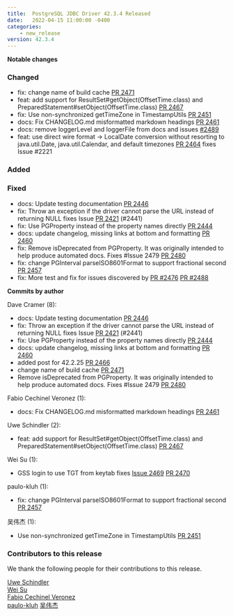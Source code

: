 ```yaml
---
title:  PostgreSQL JDBC Driver 42.3.4 Released
date:   2022-04-15 11:00:00 -0400
categories:
    - new_release
version: 42.3.4
---
```


**Notable changes**

### Changed
- fix: change name of build cache [PR 2471](https://github.com/pgjdbc/pgjdbc/pull/2471)
- feat: add support for ResultSet#getObject(OffsetTime.class) and PreparedStatement#setObject(OffsetTime.class) [PR 2467](https://github.com/pgjdbc/pgjdbc/pull/2467)
- fix: Use non-synchronized getTimeZone in TimestampUtils [PR 2451](https://github.com/pgjdbc/pgjdbc/pull/2451)
- docs: Fix CHANGELOG.md misformatted markdown headings [PR 2461](https://github.com/pgjdbc/pgjdbc/pull/2461)
- docs:  remove loggerLevel and loggerFile from docs and issues [#2489](https://github.com/pgjdbc/pgjdbc/pull/2489)
- feat: use direct wire format -> LocalDate conversion without resorting to java.util.Date, java.util.Calendar,
  and default timezones [PR 2464](https://github.com/pgjdbc/pgjdbc/pull/2464) fixes Issue #2221

### Added

### Fixed
- docs: Update testing documentation [PR 2446](https://github.com/pgjdbc/pgjdbc/pull/2446)
- fix: Throw an exception if the driver cannot parse the URL instead of returning NULL fixes Issue [PR 2421](https://github.com/pgjdbc/pgjdbc/pull/2421) (#2441)
- fix: Use PGProperty instead of the property names directly [PR 2444](https://github.com/pgjdbc/pgjdbc/pull/2444)
- docs: update changelog, missing links at bottom and formatting [PR 2460](https://github.com/pgjdbc/pgjdbc/pull/2460)
- fix: Remove isDeprecated from PGProperty. It was originally intended to help produce automated docs. Fixes #Issue 2479 [PR 2480](https://github.com/pgjdbc/pgjdbc/pull/2480)
- fix: change PGInterval parseISO8601Format to support fractional second [PR 2457](https://github.com/pgjdbc/pgjdbc/pull/2457)
- fix: More test and fix for issues discovered by [PR #2476](https://github.com/pgjdbc/pgjdbc/pull/2476) [PR #2488](https://github.com/pgjdbc/pgjdbc/pull/2488)

<!--more-->

**Commits by author**

Dave Cramer (8):

* docs: Update testing documentation [PR 2446](https://github.com/pgjdbc/pgjdbc/pull/2446)
* fix: Throw an exception if the driver cannot parse the URL instead of returning NULL fixes Issue [PR 2421](https://github.com/pgjdbc/pgjdbc/pull/2421) (#2441)
* fix: Use PGProperty instead of the property names directly [PR 2444](https://github.com/pgjdbc/pgjdbc/pull/2444)
* docs: update changelog, missing links at bottom and formatting [PR 2460](https://github.com/pgjdbc/pgjdbc/pull/2460)
* added post for 42.2.25 [PR 2466](https://github.com/pgjdbc/pgjdbc/pull/2466)
* change name of build cache [PR 2471](https://github.com/pgjdbc/pgjdbc/pull/2471)
* Remove isDeprecated from PGProperty. It was originally intended to help produce automated docs. Fixes #Issue 2479 [PR 2480](https://github.com/pgjdbc/pgjdbc/pull/2480)

Fabio Cechinel Veronez (1):

* docs: Fix CHANGELOG.md misformatted markdown headings [PR 2461](https://github.com/pgjdbc/pgjdbc/pull/2461)

Uwe Schindler (2):

* feat: add support for ResultSet#getObject(OffsetTime.class) and PreparedStatement#setObject(OffsetTime.class) [PR 2467](https://github.com/pgjdbc/pgjdbc/pull/2467)

Wei Su (1):
* GSS login to use TGT from keytab fixes [Issue 2469](https://github.com/pgjdbc/pgjdbc/issues/2469) [PR 2470](https://github.com/pgjdbc/pgjdbc/pull/2470)

paulo-kluh (1):

* fix: change PGInterval parseISO8601Format to support fractional second [PR 2457](https://github.com/pgjdbc/pgjdbc/pull/2457)

吴伟杰 (1):

* Use non-synchronized getTimeZone in TimestampUtils [PR 2451](https://github.com/pgjdbc/pgjdbc/pull/2451)

<a name="contributors_{{ page.version }}"></a>
### Contributors to this release

We thank the following people for their contributions to this release.

[Uwe Schindler](https://github.com/uschindler)  
[Wei Su](https://github.com/suwei111333)  
[Fabio Cechinel Veronez](https://github.com/fcv)  
[paulo-kluh](https://github.com/paulo-kluh)
[吴伟杰](https://github.com/TeslaCN)  
